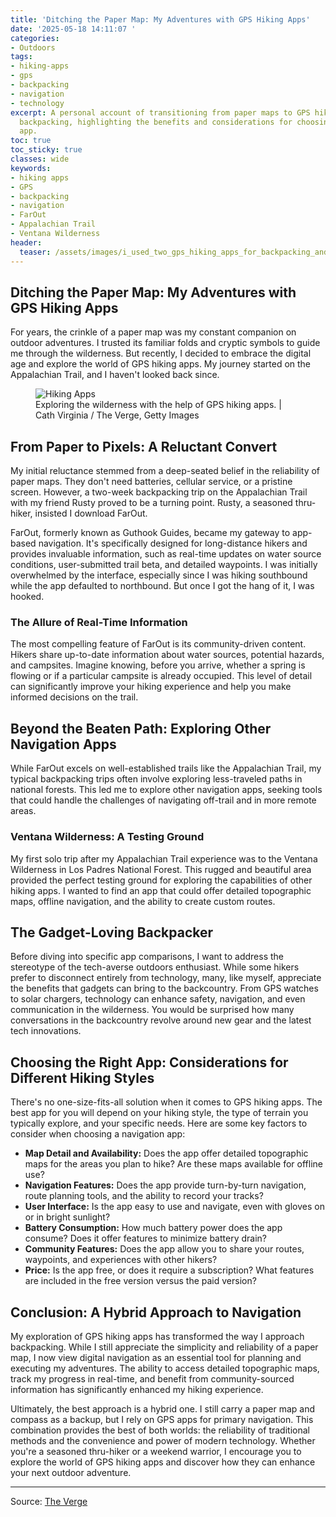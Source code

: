 ```yaml
---
title: 'Ditching the Paper Map: My Adventures with GPS Hiking Apps'
date: '2025-05-18 14:11:07 '
categories:
- Outdoors
tags:
- hiking-apps
- gps
- backpacking
- navigation
- technology
excerpt: A personal account of transitioning from paper maps to GPS hiking apps for
  backpacking, highlighting the benefits and considerations for choosing the right
  app.
toc: true
toc_sticky: true
classes: wide
keywords:
- hiking apps
- GPS
- backpacking
- navigation
- FarOut
- Appalachian Trail
- Ventana Wilderness
header:
  teaser: /assets/images/i_used_two_gps_hiking_apps_for_backpacking_and_i_l_20250518141107.jpg
---
```


## Ditching the Paper Map: My Adventures with GPS Hiking Apps

For years, the crinkle of a paper map was my constant companion on outdoor adventures. I trusted its familiar folds and cryptic symbols to guide me through the wilderness. But recently, I decided to embrace the digital age and explore the world of GPS hiking apps. My journey started on the Appalachian Trail, and I haven't looked back since.

<figure>

<img alt="Hiking Apps" src="https://platform.theverge.com/wp-content/uploads/sites/2/2025/05/257743_hiking_apps_CVirginia2.jpg?quality=90&#038;strip=all&#038;crop=0,0,100,100" />
	<figcaption>Exploring the wilderness with the help of GPS hiking apps. | ﻿Cath Virginia / The Verge, Getty Images</figcaption>
</figure>

## From Paper to Pixels: A Reluctant Convert

My initial reluctance stemmed from a deep-seated belief in the reliability of paper maps. They don't need batteries, cellular service, or a pristine screen. However, a two-week backpacking trip on the Appalachian Trail with my friend Rusty proved to be a turning point. Rusty, a seasoned thru-hiker, insisted I download FarOut. 

FarOut, formerly known as Guthook Guides, became my gateway to app-based navigation. It's specifically designed for long-distance hikers and provides invaluable information, such as real-time updates on water source conditions, user-submitted trail beta, and detailed waypoints. I was initially overwhelmed by the interface, especially since I was hiking southbound while the app defaulted to northbound. But once I got the hang of it, I was hooked.

### The Allure of Real-Time Information

The most compelling feature of FarOut is its community-driven content. Hikers share up-to-date information about water sources, potential hazards, and campsites. Imagine knowing, before you arrive, whether a spring is flowing or if a particular campsite is already occupied. This level of detail can significantly improve your hiking experience and help you make informed decisions on the trail.

## Beyond the Beaten Path: Exploring Other Navigation Apps

While FarOut excels on well-established trails like the Appalachian Trail, my typical backpacking trips often involve exploring less-traveled paths in national forests. This led me to explore other navigation apps, seeking tools that could handle the challenges of navigating off-trail and in more remote areas.

### Ventana Wilderness: A Testing Ground

My first solo trip after my Appalachian Trail experience was to the Ventana Wilderness in Los Padres National Forest. This rugged and beautiful area provided the perfect testing ground for exploring the capabilities of other hiking apps. I wanted to find an app that could offer detailed topographic maps, offline navigation, and the ability to create custom routes.

## The Gadget-Loving Backpacker

Before diving into specific app comparisons, I want to address the stereotype of the tech-averse outdoors enthusiast. While some hikers prefer to disconnect entirely from technology, many, like myself, appreciate the benefits that gadgets can bring to the backcountry. From GPS watches to solar chargers, technology can enhance safety, navigation, and even communication in the wilderness. You would be surprised how many conversations in the backcountry revolve around new gear and the latest tech innovations.

## Choosing the Right App: Considerations for Different Hiking Styles

There's no one-size-fits-all solution when it comes to GPS hiking apps. The best app for you will depend on your hiking style, the type of terrain you typically explore, and your specific needs. Here are some key factors to consider when choosing a navigation app:

*   **Map Detail and Availability:** Does the app offer detailed topographic maps for the areas you plan to hike? Are these maps available for offline use?
*   **Navigation Features:** Does the app provide turn-by-turn navigation, route planning tools, and the ability to record your tracks?
*   **User Interface:** Is the app easy to use and navigate, even with gloves on or in bright sunlight?
*   **Battery Consumption:** How much battery power does the app consume? Does it offer features to minimize battery drain?
*   **Community Features:** Does the app allow you to share your routes, waypoints, and experiences with other hikers?
*   **Price:** Is the app free, or does it require a subscription? What features are included in the free version versus the paid version?

## Conclusion: A Hybrid Approach to Navigation

My exploration of GPS hiking apps has transformed the way I approach backpacking. While I still appreciate the simplicity and reliability of a paper map, I now view digital navigation as an essential tool for planning and executing my adventures. The ability to access detailed topographic maps, track my progress in real-time, and benefit from community-sourced information has significantly enhanced my hiking experience.

Ultimately, the best approach is a hybrid one. I still carry a paper map and compass as a backup, but I rely on GPS apps for primary navigation. This combination provides the best of both worlds: the reliability of traditional methods and the convenience and power of modern technology. Whether you're a seasoned thru-hiker or a weekend warrior, I encourage you to explore the world of GPS hiking apps and discover how they can enhance your next outdoor adventure.

---

Source: [The Verge](https://www.theverge.com/hands-on/668845/all-trails-gaia-gps-cal-topo-backpacking-review)